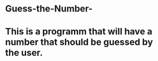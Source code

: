 # Guess-the-Number-

# This is a programm that will have a number that should be guessed by the user.